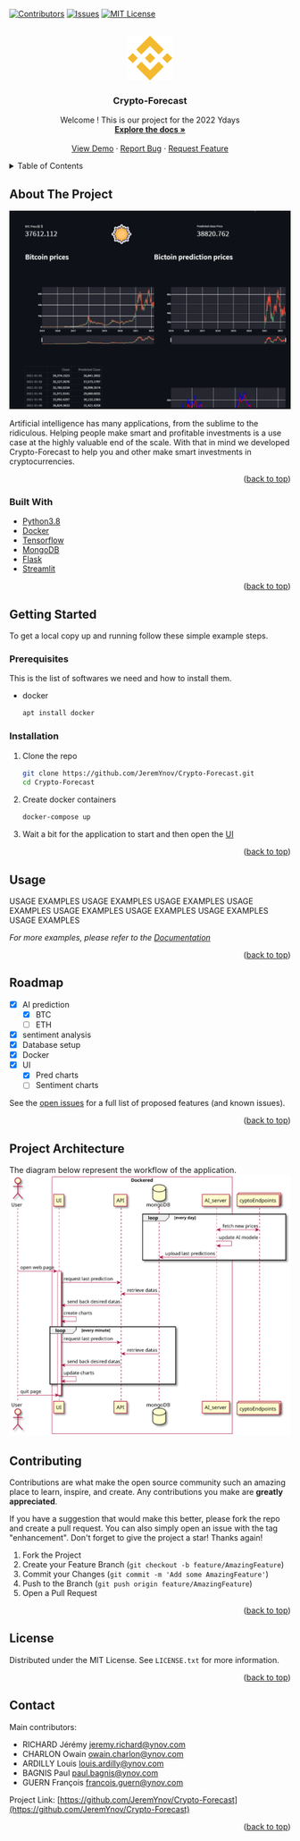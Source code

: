 <div id="top"></div>

[![Contributors][contributors-shield]][contributors-url]
[![Issues][issues-shield]][issues-url]
[![MIT License][license-shield]][license-url]



<!-- PROJECT LOGO -->
<br />
<div align="center">
  <a href="https://github.com/JeremYnov/Crypto-Forecast">
    <img src="documentation/logo.png" alt="Logo" width="80" height="80">
  </a>

<h3 align="center">Crypto-Forecast</h3>

  <p align="center">
    Welcome ! This is our project for the 2022 Ydays
    <br />
    <a href="https://github.com/JeremYnov/Crypto-Forecast"><strong>Explore the docs »</strong></a>
    <br />
    <br />
    <a href="https://github.com/JeremYnov/Crypto-Forecast">View Demo</a>
    ·
    <a href="https://github.com/JeremYnov/Crypto-Forecast/issues">Report Bug</a>
    ·
    <a href="https://github.com/JeremYnov/Crypto-Forecast/issues">Request Feature</a>
  </p>
</div>



<!-- TABLE OF CONTENTS -->
<details>
  <summary>Table of Contents</summary>
  <ol>
    <li>
      <a href="#about-the-project">About The Project</a>
      <ul>
        <li><a href="#built-with">Built With</a></li>
      </ul>
    </li>
    <li>
      <a href="#getting-started">Getting Started</a>
      <ul>
        <li><a href="#prerequisites">Prerequisites</a></li>
        <li><a href="#installation">Installation</a></li>
      </ul>
    </li>
    <li><a href="#usage">Usage</a></li>
    <li><a href="#roadmap">Roadmap</a></li>
    <li><a href="#project-architecture">Project architecture</a></li>
    <li><a href="#contributing">Contributing</a></li>
    <li><a href="#license">License</a></li>
    <li><a href="#contact">Contact</a></li>
  </ol>
</details>



<!-- ABOUT THE PROJECT -->
## About The Project

[![Product Name Screen Shot][product-screenshot]](https://example.com)

Artificial intelligence has many applications, from the sublime to the ridiculous. Helping people make smart and profitable investments is a use case at the highly valuable end of the scale. With that in mind we developed Crypto-Forecast to help you and other make smart investments in cryptocurrencies.

<p align="right">(<a href="#top">back to top</a>)</p>



### Built With

* [Python3.8](https://www.python.org)
* [Docker](https://www.docker.com)
* [Tensorflow](https://www.tensorflow.org)
* [MongoDB](https://www.mongodb.com)
* [Flask](https://flask.palletsprojects.com)
* [Streamlit](https://streamlit.io)

<p align="right">(<a href="#top">back to top</a>)</p>



<!-- GETTING STARTED -->
## Getting Started

To get a local copy up and running follow these simple example steps.

### Prerequisites

This is the list of softwares we need and how to install them.
* docker
  ```sh
  apt install docker
  ```

### Installation

1. Clone the repo
   ```sh
   git clone https://github.com/JeremYnov/Crypto-Forecast.git
   cd Crypto-Forecast
   ```
2. Create docker containers 
   ```sh
   docker-compose up
   ```
3. Wait a bit for the application to start and then open the [UI](http://localhost:8501) 

<p align="right">(<a href="#top">back to top</a>)</p>



<!-- USAGE EXAMPLES -->
## Usage

USAGE EXAMPLES USAGE EXAMPLES USAGE EXAMPLES USAGE EXAMPLES USAGE EXAMPLES USAGE EXAMPLES USAGE EXAMPLES USAGE EXAMPLES 

_For more examples, please refer to the [Documentation]((https://github.com/JeremYnov/Crypto-Forecast/blob/main/documentation/Crypto-Forecast%20-%20Feuille%20de%20route.docx))_

<p align="right">(<a href="#top">back to top</a>)</p>



<!-- ROADMAP -->
## Roadmap

- [X] AI prediction
  - [X] BTC
  - [ ] ETH
- [X] sentiment analysis
- [X] Database setup
- [X] Docker
- [X] UI
  - [X] Pred charts
  - [ ] Sentiment charts

See the [open issues](https://github.com/JeremYnov/Crypto-Forecast/issues) for a full list of proposed features (and known issues).

<p align="right">(<a href="#top">back to top</a>)</p>

<!-- SEQUENCE DIAGRAM -->
## Project Architecture

The diagram below represent the workflow of the application.
[![Seq Diagram][seq-diagram]](https://example.com)

<!-- CONTRIBUTING -->
## Contributing

Contributions are what make the open source community such an amazing place to learn, inspire, and create. Any contributions you make are **greatly appreciated**.

If you have a suggestion that would make this better, please fork the repo and create a pull request. You can also simply open an issue with the tag "enhancement".
Don't forget to give the project a star! Thanks again!

1. Fork the Project
2. Create your Feature Branch (`git checkout -b feature/AmazingFeature`)
3. Commit your Changes (`git commit -m 'Add some AmazingFeature'`)
4. Push to the Branch (`git push origin feature/AmazingFeature`)
5. Open a Pull Request

<p align="right">(<a href="#top">back to top</a>)</p>



<!-- LICENSE -->
## License

Distributed under the MIT License. See `LICENSE.txt` for more information.

<p align="right">(<a href="#top">back to top</a>)</p>



<!-- CONTACT -->
## Contact
Main contributors:
* RICHARD Jérémy <jeremy.richard@ynov.com>
* CHARLON Owain <owain.charlon@ynov.com>
* ARDILLY Louis <louis.ardilly@ynov.com>
* BAGNIS Paul <paul.bagnis@ynov.com>
* GUERN François <francois.guern@ynov.com>

Project Link: [https://github.com/JeremYnov/Crypto-Forecast](https://github.com/JeremYnov/Crypto-Forecast)

<p align="right">(<a href="#top">back to top</a>)</p>

<!-- MARKDOWN LINKS & IMAGES -->
[contributors-shield]: https://img.shields.io/github/contributors/JeremYnov/Crypto-Forecast.svg?style=for-the-badge
[contributors-url]: https://github.com/JeremYnov/Crypto-Forecast/graphs/contributors
[issues-shield]: https://img.shields.io/github/issues/JeremYnov/Crypto-Forecast.svg?style=for-the-badge
[issues-url]: https://github.com/JeremYnov/Crypto-Forecast/issues
[license-shield]: https://img.shields.io/github/license/JeremYnov/Crypto-Forecast.svg?style=for-the-badge
[license-url]: https://github.com/JeremYnov/Crypto-Forecast/blob/master/LICENSE.txt
[product-screenshot]: documentation/screenshot.png
[seq-diagram]: documentation/general_sequence-diagram.svg